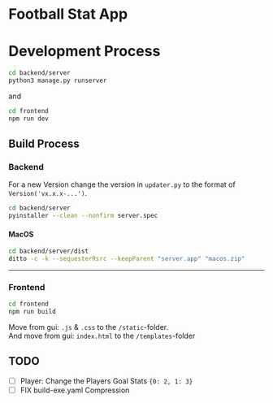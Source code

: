 # Football Stat App

# Development Process

```zsh
cd backend/server
python3 manage.py runserver
```

and

```zsh
cd frontend
npm run dev
```

## Build Process

### Backend

For a new Version change the version in `updater.py` to the format of `Version('vx.x.x-...')`.

```zsh
cd backend/server
pyinstaller --clean --nonfirm server.spec
```

#### MacOS

```zsh
cd backend/server/dist
ditto -c -k --sequesterRsrc --keepParent "server.app" "macos.zip"
```

---

### Frontend

```zsh
cd frontend
npm run build
```

Move from gui: `.js` & `.css` to the `/static`-folder.<br> And move from gui: `index.html` to the `/templates`-folder

## TODO

- [ ] Player: Change the Players Goal Stats `{0: 2, 1: 3}`
- [ ] FIX build-exe.yaml Compression

